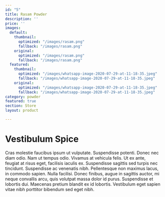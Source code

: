 ```yaml
---
id: "5"
title: Rasam Powder
description: ''
price: ''
images:
  default:
    thumbnail:
      optimized: "/images/rasam.png"
      fallback: "/images/rasam.png"
    original:
      optimized: "/images/rasam.png"
      fallback: "/images/rasam.png"
  featured:
    thumbnail:
      optimized: "/images/whatsapp-image-2020-07-29-at-11-18-35.jpeg"
      fallback: "/images/whatsapp-image-2020-07-29-at-11-18-35.jpeg"
    original:
      optimized: "/images/whatsapp-image-2020-07-29-at-11-18-35.jpeg"
      fallback: "/images/whatsapp-image-2020-07-29-at-11-18-35.jpeg"
category: powder
featured: true
section: Store
layout: product

---
```

# Vestibulum Spice

Cras molestie faucibus ipsum ut vulputate. Suspendisse potenti. Donec nec diam odio. Nam ut tempus odio. Vivamus at vehicula felis. Ut ex ante, feugiat at risus eget, facilisis iaculis ex. Suspendisse sagittis sed turpis nec tincidunt. Suspendisse ac venenatis nibh. Pellentesque non maximus lacus, in commodo sapien. Nulla facilisi. Donec finibus, augue in sagittis auctor, mi neque convallis arcu, quis volutpat massa dolor id purus. Suspendisse et lobortis dui. Maecenas pretium blandit ex id lobortis. Vestibulum eget sapien vitae nibh porttitor bibendum sed eget nibh.